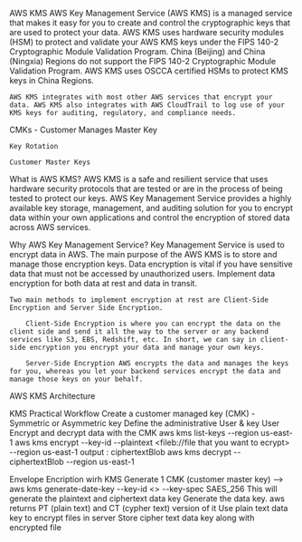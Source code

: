 AWS KMS
    AWS Key Management Service (AWS KMS) is a managed service that makes it easy for you to create and control the cryptographic keys that are used to protect your data. AWS KMS uses hardware security modules (HSM) to protect and validate your AWS KMS keys under the FIPS 140-2 Cryptographic Module Validation Program. China (Beijing) and China (Ningxia) Regions do not support the FIPS 140-2 Cryptographic Module Validation Program. AWS KMS uses OSCCA certified HSMs to protect KMS keys in China Regions.

    AWS KMS integrates with most other AWS services that encrypt your data. AWS KMS also integrates with AWS CloudTrail to log use of your KMS keys for auditing, regulatory, and compliance needs.


CMKs - Customer Manages Master Key

    Key Rotation

    Customer Master Keys


What is AWS KMS?
    AWS KMS is a safe and resilient service that uses hardware security protocols that are tested or are in the process of being tested to protect our keys. AWS Key Management Service provides a highly available key storage, management, and auditing solution for you to encrypt data within your own applications and control the encryption of stored data across AWS services.


Why AWS Key Management Service?
    Key Management Service is used to encrypt data in AWS. The main purpose of the AWS KMS is to store and manage those encryption keys. Data encryption is vital if you have sensitive data that must not be accessed by unauthorized users. Implement data encryption for both data at rest and data in transit.

    Two main methods to implement encryption at rest are Client-Side Encryption and Server Side Encryption.

        Client-Side Encryption is where you can encrypt the data on the client side and send it all the way to the server or any backend services like S3, EBS, Redshift, etc. In short, we can say in client-side encryption you encrypt your data and manage your own keys.
        
        Server-Side Encryption AWS encrypts the data and manages the keys for you, whereas you let your backend services encrypt the data and manage those keys on your behalf.



AWS KMS Architecture
 
KMS Practical Workflow
    Create a customer managed key (CMK) - Symmetric or Asymmetric key
    Define the administrative User & key User
    Encrypt and decrypt data with the CMK
        aws kms list-keys --region us-east-1
        aws kms encrypt --key-id <from previous command> --plaintext <fileb://file that you want to ecrypt> --region us-east-1
            output : ciphertextBlob
        aws kms decrypt --ciphertextBlob <ciphertextBlob> --region us-east-1


Envelope Encription wirh KMS
    Generate 1 CMK (customer master key) 
        --> aws kms generate-date-key --key-id <> --key-spec SAES_256 
            This will generate the plaintext and ciphertext data key
    Generate the data key. aws returns PT (plain text) and CT (cypher text) version of it
    Use plain text data key to encrypt files in server
    Store cipher text data key along with encrypted file

    
